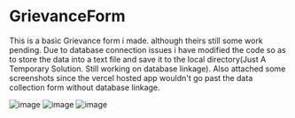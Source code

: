 # GrievanceForm
This is a basic Grievance form i made. although theirs still some work pending. Due to database connection issues i have modified the code so as to store the data into a text file and save it to the local directory(Just A Temporary Solution. Still working on database linkage). Also attached some screenshots since the vercel hosted app wouldn't go past the data collection form without database linkage.

![image](https://github.com/Aditya-A-Chavan/GrievanceForm/assets/130660675/8cfa8311-90fe-46a5-b008-13527e7a9083)
![image](https://github.com/Aditya-A-Chavan/GrievanceForm/assets/130660675/4aebb0f4-58ad-4ec1-a5fc-948883bdd800)
![image](https://github.com/Aditya-A-Chavan/GrievanceForm/assets/130660675/a0a4fd73-c63f-4279-848f-660886a74f19)
